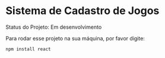 <h1>Sistema de Cadastro de Jogos</h1>

Status do Projeto: Em desenvolvimento

Para rodar esse projeto na sua máquina, por favor digite:
```
npm install react
```
